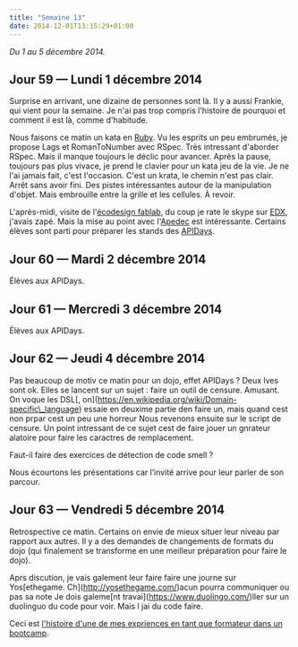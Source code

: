 ```yaml
---
title: "Semaine 13"
date: 2014-12-01T13:15:29+01:00
---
```


*Du 1 au 5 décembre 2014.*

Jour 59 — Lundi 1 décembre 2014
-------------------------------

Surprise en arrivant, une dizaine de personnes sont là. Il y a aussi
Frankie, qui vient pour la semaine. Je n'ai pas trop compris l'histoire
de pourquoi et comment il est là, comme d'habitude.

Nous faisons ce matin un kata en [Ruby](https://ruby-lang.org). Vu les
esprits un peu embrumés, je propose Lags et RomanToNumber avec RSpec.
Très intressant d'aborder RSpec. Mais il manque toujours le déclic pour
avancer. Après la pause, toujours pas plus vivace, je prend le clavier
pour un kata jeu de la vie. Je ne l'ai jamais fait, c'est l'occasion.
C'est un krata, le chemin n'est pas clair. Arrêt sans avoir fini. Des
pistes intéressantes autour de la manipulation d'objet. Mais embrouille
entre la grille et les cellules. À revoir.

L'après-midi, visite de l'[écodesign
fablab](http://ecodesignfablab.org/), du coup je rate le skype sur
[EDX](https://www.edx.org/), j'avais zapé. Mais la mise au point avec
l'[Apedec](http://www.apedec.org/) est intéressante. Certains élèves
sont parti pour préparer les stands des
[APIDays](http://www.apidays.io/).

Jour 60 — Mardi 2 décembre 2014
-------------------------------

Élèves aux APIDays.

Jour 61 — Mercredi 3 décembre 2014
----------------------------------

Élèves aux APIDays.

Jour 62 — Jeudi 4 décembre 2014
-------------------------------

Pas beaucoup de motiv ce matin pour un dojo, effet APIDays ? Deux lves
sont ok. Elles se lancent sur un sujet : faire un outil de censure.
Amusant. On voque les DSL\[,
on\](https://en.wikipedia.org/wiki/Domain-specific\_language) essaie en
deuxime partie den faire un, mais quand cest non prpar cest un peu une
horreur Nous revenons ensuite sur le script de censure. Un point
intressant de ce sujet cest de faire jouer un gnrateur alatoire pour
faire les caractres de remplacement.

Faut-il faire des exercices de détection de code smell ?

Nous écourtons les présentations car l’invité arrive pour leur parler de
son parcour.

Jour 63 — Vendredi 5 décembre 2014
----------------------------------

Retrospective ce matin. Certains on envie de mieux situer leur niveau
par rapport aux autres. Il y a des demandes de changements de formats du
dojo (qui finalement se transforme en une meilleur préparation pour
faire le dojo).

Aprs discution, je vais galement leur faire faire une journe sur
Yos\[ethegame. Ch\](http://yosethegame.com/)acun pourra communiquer ou
pas sa note Je dois galeme\[nt travai\](https://www.duolingo.com/)ller
sur un duolinguo du code pour voir. Mais l jai du code faire.

Ceci est [l'histoire d'une de mes expriences en tant que formateur dans
un bootcamp](https://yaf.github.io/journal-d-un-formateur-en-2015/).
